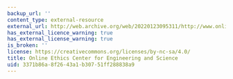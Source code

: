```yaml
---
backup_url: ''
content_type: external-resource
external_url: http://web.archive.org/web/20220123095311/http://www.onlineethics.org/
has_external_licence_warning: true
has_external_license_warning: true
is_broken: ''
license: https://creativecommons.org/licenses/by-nc-sa/4.0/
title: Online Ethics Center for Engineering and Science
uid: 3371b86a-8f26-43a1-b307-51ff288838a9
---
```

